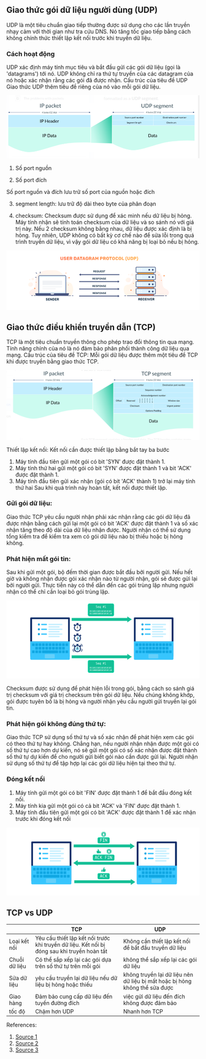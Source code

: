 ## Giao thức gói dữ liệu người dùng (UDP)
UDP là một tiêu chuẩn giao tiếp thường được sử dụng cho các lần truyền nhạy cảm với thời gian như tra cứu DNS. Nó tăng tốc giao tiếp bằng cách không chính thức thiết lập kết nối trước khi truyền dữ liệu. 
### Cách hoạt động
UDP xác định máy tính mục tiêu và bắt đầu gửi các gói dữ liệu (gọi là 'datagrams') tới nó. UDP không chỉ ra thứ tự truyền của các datagram của nó hoặc xác nhận rằng các gói đã được nhận.
Cấu trúc của tiêu đề UDP
Giao thức UDP thêm tiêu đề riêng của nó vào mỗi gói dữ liệu.

![pic1](./images/udp_%20.png)

1. Số port nguồn

2. Số port đích

Số port nguồn và đích lưu trữ số port của nguồn hoặc đích

3. segment length: lưu trữ độ dài theo byte của phân đoạn

4. checksum:
Checksum được sử dụng để xác minh nếu dữ liệu bị hỏng. Máy tính nhận sẽ tính toán checksum của dữ liệu và so sánh nó với giá trị này. Nếu 2 checksum không bằng nhau, dữ liệu được xác định là bị hỏng. Tuy nhiên, UDP không có bất kỳ cơ chế nào để sửa lỗi trong quá trình truyền dữ liệu, vì vậy gói dữ liệu có khả năng bị loại bỏ nếu bị hỏng.

![pic2](./images/UDPprotocol%20.png)


## Giao thức điều khiển truyền dẫn (TCP)
TCP là một tiêu chuẩn truyền thông cho phép trao đổi thông tin qua mạng. Tính năng chính của nó là nó đảm bảo phân phối thành công dữ liệu qua mạng.
Cấu trúc của tiêu đề TCP:
Mỗi gói dữ liệu được thêm một tiêu đề TCP khi được truyền bằng giao thức TCP.

![picTCPheader](./images/TCPheader.png)

Thiết lập kết nối:
Kết nối cần được thiết lập bằng bắt tay ba bước
1. Máy tính đầu tiên gửi một gói có bit 'SYN' được đặt thành 1.
2. Máy tính thứ hai gửi một gói có bit 'SYN' được đặt thành 1 và bit 'ACK' được đặt thành 1.
3. Máy tính đầu tiên gửi xác nhận (gói có bit 'ACK' thành 1) trở lại máy tính thứ hai
Sau khi quá trình này hoàn tất, kết nối được thiết lập.
 
### Gửi gói dữ liệu:

  Giao thức TCP yêu cầu người nhận phải xác nhận rằng các gói dữ liệu đã được nhận bằng cách gửi lại một gói có bit 'ACK' được đặt thành 1 và số xác nhận tăng theo độ dài của dữ liệu nhận được. Người nhận có thể sử dụng tổng kiểm tra để kiểm tra xem có gói dữ liệu nào bị thiếu hoặc bị hỏng không.

### Phát hiện mất gói tin:
   Sau khi gửi một gói, bộ đếm thời gian được bắt đầu bởi người gửi. Nếu hết giờ và không nhận được gói xác nhận nào từ người nhận, gói sẽ được gửi lại bởi người gửi. Thực tiễn này có thể dẫn đến các gói trùng lặp nhưng người nhận có thể chỉ cần loại bỏ gói trùng lặp.

![piccheckpacket](./images/detectlostpacket.png)

Checksum được sử dụng để phát hiện lỗi trong gói, bằng cách so sánh giá trị checksum với giá trị checksum trên gói dữ liệu. Nếu chúng không khớp, gói được tuyên bố là bị hỏng và người nhận yêu cầu người gửi truyền lại gói tin.

### Phát hiện gói không đúng thứ tự:
   Giao thức TCP sử dụng số thứ tự và số xác nhận để phát hiện xem các gói có theo thứ tự hay không. Chẳng hạn, nếu người nhận nhận được một gói có số thứ tự cao hơn dự kiến, nó sẽ gửi một gói có số xác nhận được đặt thành số thứ tự dự kiến để cho người gửi biết gói nào cần được gửi lại.
   Người nhận sử dụng số thứ tự để tập hợp lại các gói dữ liệu hiện tại theo thứ tự.
  
### Đóng kết nối
   1. Máy tính gửi một gói có bit 'FIN' được đặt thành 1 để bắt đầu đóng kết nối.
   2. Máy tính kia gửi một gói có cả bit 'ACK' và 'FIN' được đặt thành 1.
   3. Máy tính đầu tiên gửi một gói có bit 'ACK' được đặt thành 1 để xác nhận trước khi đóng kết nối

![picFinish](./images/finishconnectionTCP.png)

## TCP vs UDP
| | TCP| UDP|
|------|----|------|
|Loại kết nối|Yêu cầu thiết lập kết nối trước khi truyền dữ liệu. Kết nối bị đóng sau khi truyền hoàn tất| Không cần thiết lập kết nối để bắt đầu truyền dữ liệu |
|Chuỗi dữ liệu| Có thể sắp xếp lại các gói dựa trên số thứ tự trên mỗi gói | không thể sắp xếp lại các gói dữ liệu |
Sửa dữ liệu | yêu cầu truyền lại dữ liệu nếu dữ liệu bị hỏng hoặc thiếu | không truyền lại dữ liệu nên dữ liệu bị mất hoặc bị hỏng không thể sửa được |
|Giao hàng| Đảm bảo cung cấp dữ liệu đến tuyến đường đích | việc gửi dữ liệu đến đích không được đảm bảo |
|tốc độ| Chậm hơn UDP | Nhanh hơn TCP|


References:
1. [Source 1](https://bunny.net/academy/network/what-is-user-datagram-protocol-udp-and-how-does-it-work/)
2. [Source 2](https://www.khanacademy.org/computing/computers-and-internet/xcae6f4a7ff015e7d:the-internet/xcae6f4a7ff015e7d:transporting-packets/a/transmission-control-protocol--tcp)
3. [Source 3](https://www.avast.com/c-tcp-vs-udp-difference#:~:text=The%20main%20difference%20between%20TCP,reliable%20but%20works%20more%20quickly.)
